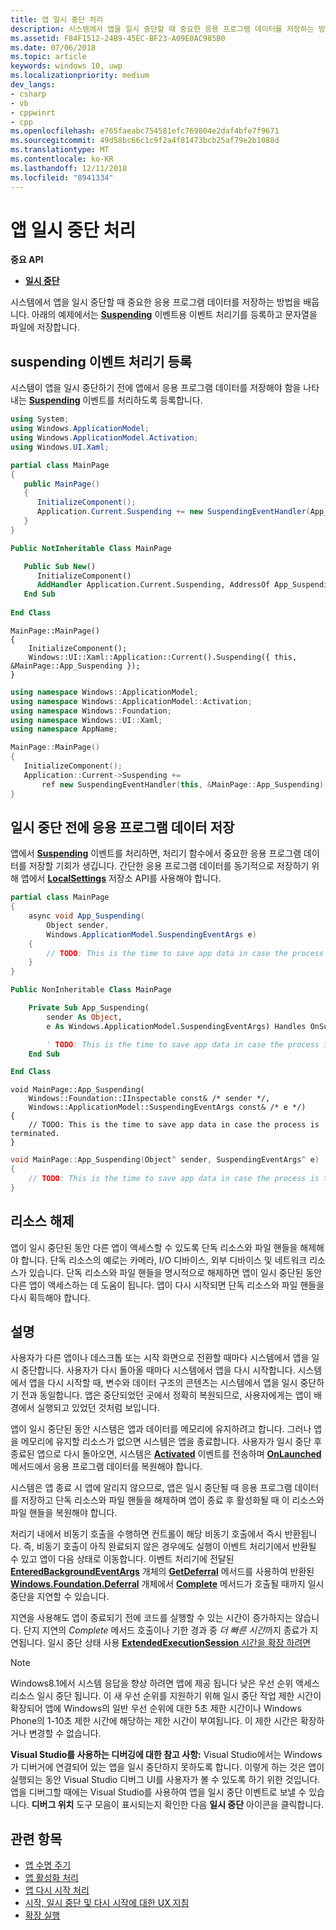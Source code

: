 ```yaml
---
title: 앱 일시 중단 처리
description: 시스템에서 앱을 일시 중단할 때 중요한 응용 프로그램 데이터를 저장하는 방법을 배웁니다.
ms.assetid: F84F1512-24B9-45EC-BF23-A09E0AC985B0
ms.date: 07/06/2018
ms.topic: article
keywords: windows 10, uwp
ms.localizationpriority: medium
dev_langs:
- csharp
- vb
- cppwinrt
- cpp
ms.openlocfilehash: e765faeabc754581efc769804e2daf4bfe7f9671
ms.sourcegitcommit: 49d58bc66c1c9f2a4f81473bcb25af79e2b1088d
ms.translationtype: MT
ms.contentlocale: ko-KR
ms.lasthandoff: 12/11/2018
ms.locfileid: "8941334"
---
```

# <a name="handle-app-suspend"></a>앱 일시 중단 처리

**중요 API**

- [**일시 중단**](https://msdn.microsoft.com/library/windows/apps/br242341)

시스템에서 앱을 일시 중단할 때 중요한 응용 프로그램 데이터를 저장하는 방법을 배웁니다. 아래의 예제에서는 [**Suspending**](https://msdn.microsoft.com/library/windows/apps/br242341) 이벤트용 이벤트 처리기를 등록하고 문자열을 파일에 저장합니다.

## <a name="register-the-suspending-event-handler"></a>suspending 이벤트 처리기 등록

시스템이 앱을 일시 중단하기 전에 앱에서 응용 프로그램 데이터를 저장해야 함을 나타내는 [**Suspending**](https://msdn.microsoft.com/library/windows/apps/br242341) 이벤트를 처리하도록 등록합니다.

```csharp
using System;
using Windows.ApplicationModel;
using Windows.ApplicationModel.Activation;
using Windows.UI.Xaml;

partial class MainPage
{
   public MainPage()
   {
      InitializeComponent();
      Application.Current.Suspending += new SuspendingEventHandler(App_Suspending);
   }
}
```

```vb
Public NotInheritable Class MainPage

   Public Sub New()
      InitializeComponent()
      AddHandler Application.Current.Suspending, AddressOf App_Suspending
   End Sub
   
End Class
```

```cppwinrt
MainPage::MainPage()
{
    InitializeComponent();
    Windows::UI::Xaml::Application::Current().Suspending({ this, &MainPage::App_Suspending });
}
```

```cpp
using namespace Windows::ApplicationModel;
using namespace Windows::ApplicationModel::Activation;
using namespace Windows::Foundation;
using namespace Windows::UI::Xaml;
using namespace AppName;

MainPage::MainPage()
{
   InitializeComponent();
   Application::Current->Suspending +=
       ref new SuspendingEventHandler(this, &MainPage::App_Suspending);
}
```

## <a name="save-application-data-before-suspension"></a>일시 중단 전에 응용 프로그램 데이터 저장

앱에서 [**Suspending**](https://msdn.microsoft.com/library/windows/apps/br242341) 이벤트를 처리하면, 처리기 함수에서 중요한 응용 프로그램 데이터를 저장할 기회가 생깁니다. 간단한 응용 프로그램 데이터를 동기적으로 저장하기 위해 앱에서 [**LocalSettings**](https://msdn.microsoft.com/library/windows/apps/br241622) 저장소 API를 사용해야 합니다.

```csharp
partial class MainPage
{
    async void App_Suspending(
        Object sender,
        Windows.ApplicationModel.SuspendingEventArgs e)
    {
        // TODO: This is the time to save app data in case the process is terminated.
    }
}
```

```vb
Public NonInheritable Class MainPage

    Private Sub App_Suspending(
        sender As Object,
        e As Windows.ApplicationModel.SuspendingEventArgs) Handles OnSuspendEvent.Suspending

        ' TODO: This is the time to save app data in case the process is terminated.
    End Sub

End Class
```

```cppwinrt
void MainPage::App_Suspending(
    Windows::Foundation::IInspectable const& /* sender */,
    Windows::ApplicationModel::SuspendingEventArgs const& /* e */)
{
    // TODO: This is the time to save app data in case the process is terminated.
}
```

```cpp
void MainPage::App_Suspending(Object^ sender, SuspendingEventArgs^ e)
{
    // TODO: This is the time to save app data in case the process is terminated.
}
```

## <a name="release-resources"></a>리소스 해제

앱이 일시 중단된 동안 다른 앱이 액세스할 수 있도록 단독 리소스와 파일 핸들을 해제해야 합니다. 단독 리소스의 예로는 카메라, I/O 디바이스, 외부 디바이스 및 네트워크 리소스가 있습니다. 단독 리소스와 파일 핸들을 명시적으로 해제하면 앱이 일시 중단된 동안 다른 앱이 액세스하는 데 도움이 됩니다. 앱이 다시 시작되면 단독 리소스와 파일 핸들을 다시 획득해야 합니다.

## <a name="remarks"></a>설명

사용자가 다른 앱이나 데스크톱 또는 시작 화면으로 전환할 때마다 시스템에서 앱을 일시 중단합니다. 사용자가 다시 돌아올 때마다 시스템에서 앱을 다시 시작합니다. 시스템에서 앱을 다시 시작할 때, 변수와 데이터 구조의 콘텐츠는 시스템에서 앱을 일시 중단하기 전과 동일합니다. 앱은 중단되었던 곳에서 정확히 복원되므로, 사용자에게는 앱이 배경에서 실행되고 있었던 것처럼 보입니다.

앱이 일시 중단된 동안 시스템은 앱과 데이터를 메모리에 유지하려고 합니다. 그러나 앱을 메모리에 유지할 리소스가 없으면 시스템은 앱을 종료합니다. 사용자가 일시 중단 후 종료된 앱으로 다시 돌아오면, 시스템은 [**Activated**](https://msdn.microsoft.com/library/windows/apps/br225018) 이벤트를 전송하며 [**OnLaunched**](https://msdn.microsoft.com/library/windows/apps/br242335) 메서드에서 응용 프로그램 데이터를 복원해야 합니다.

시스템은 앱 종료 시 앱에 알리지 않으므로, 앱은 일시 중단될 때 응용 프로그램 데이터를 저장하고 단독 리소스와 파일 핸들을 해제하며 앱이 종료 후 활성화될 때 이 리소스와 파일 핸들을 복원해야 합니다.

처리기 내에서 비동기 호출을 수행하면 컨트롤이 해당 비동기 호출에서 즉시 반환됩니다. 즉, 비동기 호출이 아직 완료되지 않은 경우에도 실행이 이벤트 처리기에서 반환될 수 있고 앱이 다음 상태로 이동합니다. 이벤트 처리기에 전달된 [**EnteredBackgroundEventArgs**](http://aka.ms/Ag2yh4) 개체의 [**GetDeferral**](http://aka.ms/Kt66iv) 메서드를 사용하여 반환된 [**Windows.Foundation.Deferral**](https://msdn.microsoft.com/library/windows/apps/windows.foundation.deferral.aspx) 개체에서 [**Complete**](https://msdn.microsoft.com/library/windows/apps/windows.foundation.deferral.complete.aspx) 메서드가 호출될 때까지 일시 중단을 지연할 수 있습니다.

지연을 사용해도 앱이 종료되기 전에 코드를 실행할 수 있는 시간이 증가하지는 않습니다. 단지 지연의 *Complete* 메서드 호출이나 기한 경과 중 *더 빠른 시간*까지 종료가 지연됩니다. 일시 중단 상태 사용 [ **ExtendedExecutionSession** 시간을 확장 하려면](run-minimized-with-extended-execution.md)

> [!NOTE]
> Windows8.1에서 시스템 응답을 향상 하려면 앱에 제공 됩니다 낮은 우선 순위 액세스 리소스 일시 중단 됩니다. 이 새 우선 순위를 지원하기 위해 일시 중단 작업 제한 시간이 확장되어 앱에 Windows의 일반 우선 순위에 대한 5초 제한 시간이나 Windows Phone의 1-10초 제한 시간에 해당하는 제한 시간이 부여됩니다. 이 제한 시간은 확장하거나 변경할 수 없습니다.

**Visual Studio를 사용하는 디버깅에 대한 참고 사항:** Visual Studio에서는 Windows가 디버거에 연결되어 있는 앱을 일시 중단하지 못하도록 합니다. 이렇게 하는 것은 앱이 실행되는 동안 Visual Studio 디버그 UI를 사용자가 볼 수 있도록 하기 위한 것입니다. 앱을 디버그할 때에는 Visual Studio를 사용하여 앱을 일시 중단 이벤트로 보낼 수 있습니다. **디버그 위치** 도구 모음이 표시되는지 확인한 다음 **일시 중단** 아이콘을 클릭합니다.

## <a name="related-topics"></a>관련 항목

* [앱 수명 주기](app-lifecycle.md)
* [앱 활성화 처리](activate-an-app.md)
* [앱 다시 시작 처리](resume-an-app.md)
* [시작, 일시 중단 및 다시 시작에 대한 UX 지침](https://msdn.microsoft.com/library/windows/apps/dn611862)
* [확장 실행](run-minimized-with-extended-execution.md)

 

 
